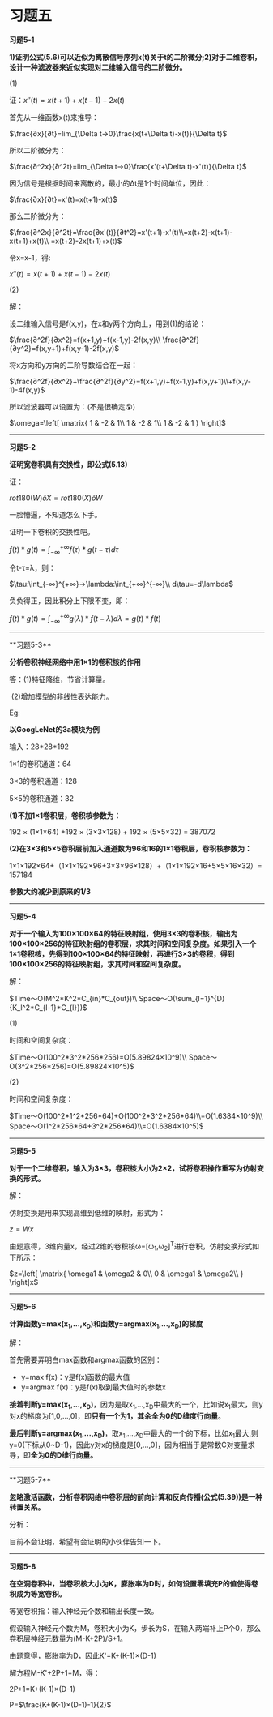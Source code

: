 # 习题五

**习题5-1**

**1)证明公式(5.6)可以近似为离散信号序列x(t)关于t的二阶微分;2)对于二维卷积，设计一种滤波器来近似实现对二维输入信号的二阶微分。**

(1)

证：$x''(t)=x(t+1)+x(t-1)-2x(t)$

首先从一维函数x(t)来推导：

$\frac{∂x}{∂t}=lim_{\Delta t->0}\frac{x(t+\Delta t)-x(t)}{\Delta t}$

所以二阶微分为：

$\frac{∂^2x}{∂^2t}=lim_{\Delta t->0}\frac{x'(t+\Delta t)-x'(t)}{\Delta t}$

因为信号是根据时间来离散的，最小的Δt是1个时间单位，因此：

$\frac{∂x}{∂t}=x'(t)=x(t+1)-x(t)$

那么二阶微分为：

$\frac{∂^2x}{∂^2t}=\frac{∂x'(t)}{∂t^2}=x'(t+1)-x'(t)\\=x(t+2)-x(t+1)-x(t+1)+x(t)\\
=x(t+2)-2x(t+1)+x(t)$

令x=x-1，得:

$x''(t)=x(t+1)+x(t-1)-2x(t)$

(2)

解：

设二维输入信号是f(x,y)，在x和y两个方向上，用到(1)的结论：

$\frac{∂^2f}{∂x^2}=f(x+1,y)+f(x-1,y)-2f(x,y)\\
\frac{∂^2f}{∂y^2}=f(x,y+1)+f(x,y-1)-2f(x,y)$

将x方向和y方向的二阶导数结合在一起：

$\frac{∂^2f}{∂x^2}+\frac{∂^2f}{∂y^2}=f(x+1,y)+f(x-1,y)+f(x,y+1)\\+f(x,y-1)-4f(x,y)$

所以滤波器可以设置为：(不是很确定😵)

$\omega=\left[
\matrix{
  1 & -2 & 1\\
  1 & -2 & 1\\
  1 & -2 & 1 
}
\right]$

<hr>

**习题5-2**

**证明宽卷积具有交换性，即公式(5.13)**

证：

$rot180(W)õX=rot180(X)õW$

一脸懵逼，不知道怎么下手。

证明一下卷积的交换性吧。

$f(t)*g(t)=\int_{-∞}^{+∞}{f(\tau)*g(t-\tau)}d\tau$

令t-τ=λ，则：

$\tau:\int_{-∞}^{+∞}->\lambda:\int_{+∞}^{-∞}\\
d\tau=-d\lambda$

负负得正，因此积分上下限不变，即：

$f(t)*g(t)=\int_{-∞}^{+∞}{g(\lambda)*f(t-\lambda)}d\lambda=g(t)*f(t)$

<hr>
**习题5-3**

**分析卷积神经网络中用1×1的卷积核的作用**

答：(1)特征降维，节省计算量。

​		(2)增加模型的非线性表达能力。

Eg:

**以GoogLeNet的3a模块为例**

输入：28\*28\*192

1×1的卷积通道：64

3×3的卷积通道：128

5×5的卷积通道：32

**(1)不加1×1卷积层，卷积核参数为：**

192 × (1×1×64) +192 × (3×3×128) + 192 × (5×5×32) = 387072

**(2)在3×3和5×5卷积层前加入通道数为96和16的1×1卷积层，卷积核参数为：**

1×1×192×64+（1×1×192×96+3×3×96×128）+（1×1×192×16+5×5×16×32）= 157184

**参数大约减少到原来的1/3**

<hr>

**习题5-4**

**对于一个输入为100×100×64的特征映射组，使用3×3的卷积核，输出为100×100×256的特征映射组的卷积层，求其时间和空间复杂度。如果引入一个1×1卷积核，先得到100×100×64的特征映射，再进行3×3的卷积，得到100×100×256的特征映射组，求其时间和空间复杂度。**

解：

$Time～O(M^2*K^2*C_{in}*C_{out})\\
Space～O(\sum_{l=1}^{D}{K_l^2*C_{l-1}*C_{l}})$

(1)

时间和空间复杂度：

$Time～O(100^2*3^2*256*256)=O(5.89824×10^9)\\
Space～O(3^2*256*256)=O(5.89824×10^5)$

(2)

时间和空间复杂度：

$Time～O(100^2*1^2*256*64)+O(100^2*3^2*256*64)\\=O(1.6384×10^9)\\
Space～O(1^2*256*64+3^2*256*64)\\=O(1.6384×10^5)$

<hr>

**习题5-5**

**对于一个二维卷积，输入为3×3，卷积核大小为2×2，试将卷积操作重写为仿射变换的形式。**

解：

仿射变换是用来实现高维到低维的映射，形式为：

$z=Wx$

由题意得，3维向量x，经过2维的卷积核ω=[ω<sub>1</sub>,ω<sub>2</sub>]<sup>T</sup>进行卷积，仿射变换形式如下所示：

$z=\left[
\matrix{
  \omega1 & \omega2 & 0\\
  0 & \omega1 & \omega2\\
}
\right]x$

<hr>

**习题5-6**

**计算函数y=max(x<sub>1</sub>,...,x<sub>D</sub>)和函数y=argmax(x<sub>1</sub>,...,x<sub>D</sub>)的梯度**

解：

首先需要弄明白max函数和argmax函数的区别：

<ul>
    <li>y=max f(x)：y是f(x)函数的最大值</li>
    <li>y=argmax f(x)：y是f(x)取到最大值时的参数x</li>
</ul>

**接着判断y=max(x<sub>1</sub>,...,x<sub>D</sub>)**，因为是取x<sub>1</sub>,...,x<sub>D</sub>中最大的一个，比如说x<sub>1</sub>最大，则y对x的梯度为[1,0,...,0]，即**只有一个为1，其余全为0的D维度行向量**。

**最后判断y=argmax(x<sub>1</sub>,...,x<sub>D</sub>)**，取x<sub>1</sub>,...,x<sub>D</sub>中最大的一个的下标，比如x<sub>1</sub>最大,则y=0(下标从0~D-1)，因此y对x的梯度是[0,...,0]，因为相当于是常数C对变量求导，即**全为0的D维行向量。**

<hr>
**习题5-7**

**忽略激活函数，分析卷积网络中卷积层的前向计算和反向传播(公式(5.39))是一种转置关系。**

分析：

目前不会证明，希望有会证明的小伙伴告知一下。

<hr>

**习题5-8**

**在空洞卷积中，当卷积核大小为K，膨胀率为D时，如何设置零填充P的值使得卷积成为等宽卷积。**

等宽卷积指：输入神经元个数和输出长度一致。

假设输入神经元个数为M，卷积大小为K，步长为S，在输入两端补上P个0，那么卷积层神经元数量为(M-K+2P)/S+1。

由题意得，膨胀率为D，因此K'=K+(K-1)×(D-1)

解方程M-K'+2P+1=M，得：

2P+1=K+(K-1)×(D-1)

P=$\frac{K+(K-1)×(D-1)-1}{2}$